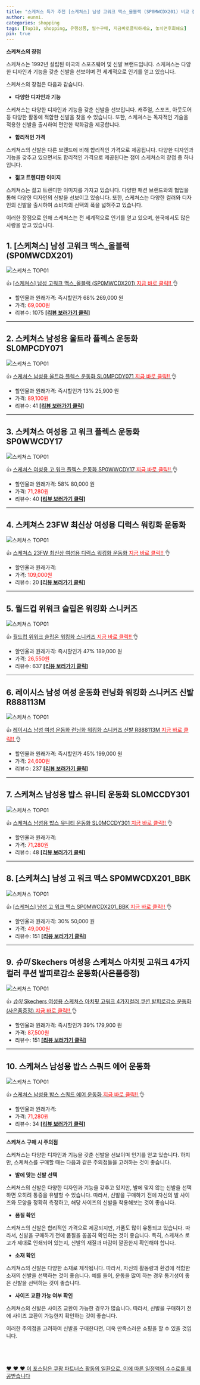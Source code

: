 ```yaml
---
title: "스케쳐스 특가 추천 [스케쳐스] 남성 고워크 맥스_올블랙 (SP0MWCDX201) 비교 장점"
author: eunmi.
categories: shopping
tags: [Top10, shopping, 유행상품, 필수구매, 지금바로클릭하세요, 놓치면후회해요]
pin: true
---
```

**스케쳐스의 장점**

스케쳐스는 1992년 설립된 미국의 스포츠웨어 및 신발 브랜드입니다. 스케쳐스는 다양한 디자인과 기능을 갖춘 신발을 선보이며 전 세계적으로 인기를 얻고 있습니다.

스케쳐스의 장점은 다음과 같습니다.

* **다양한 디자인과 기능**

스케쳐스는 다양한 디자인과 기능을 갖춘 신발을 선보입니다. 캐주얼, 스포츠, 아웃도어 등 다양한 활동에 적합한 신발을 찾을 수 있습니다. 또한, 스케쳐스는 독자적인 기술을 적용한 신발을 출시하여 편안한 착화감을 제공합니다.

* **합리적인 가격**

스케쳐스의 신발은 다른 브랜드에 비해 합리적인 가격으로 제공됩니다. 다양한 디자인과 기능을 갖추고 있으면서도 합리적인 가격으로 제공된다는 점이 스케쳐스의 장점 중 하나입니다.

* **젊고 트렌디한 이미지**

스케쳐스는 젊고 트렌디한 이미지를 가지고 있습니다. 다양한 패션 브랜드와의 협업을 통해 다양한 디자인의 신발을 선보이고 있습니다. 또한, 스케쳐스는 다양한 컬러와 디자인의 신발을 출시하여 소비자의 선택의 폭을 넓혀주고 있습니다.

이러한 장점으로 인해 스케쳐스는 전 세계적으로 인기를 얻고 있으며, 한국에서도 많은 사랑을 받고 있습니다.

   

## 1. [스케쳐스] 남성 고워크 맥스_올블랙 (SP0MWCDX201)

![스케쳐스 TOP01](https://thumbnail7.coupangcdn.com/thumbnails/remote/230x230ex/image/vendor_inventory/e426/824d7949c158f3c7680377686e71f8d855bda209b2655f59322528c04881.JPG)


👍 [[스케쳐스] 남성 고워크 맥스_올블랙 (SP0MWCDX201) <font color=red> 지금 바로 클릭!! </font> ](https://link.coupang.com/re/AFFSDP?lptag=AF3617701&subid=GithubCoopas&pageKey=7186420283&traceid=V0-153&itemId=18134832720&vendorItemId=85285458611) 👌 


- 할인율과 원래가격: 즉시할인가 68%  269,000   원
- 가격: <span style='color:red'>69,000원</span>
- 리뷰수: 1075  [**[리뷰 보러가기 클릭]**](https://link.coupang.com/re/AFFSDP?lptag=AF3617701&subid=GithubCoopas&pageKey=7186420283&traceid=V0-153&itemId=18134832720&vendorItemId=85285458611)

---


   

## 2. 스케쳐스 남성용 울트라 플렉스 운동화 SL0MPCDY071

![스케쳐스 TOP01](https://thumbnail9.coupangcdn.com/thumbnails/remote/230x230ex/image/retail/images/2023/08/08/10/3/8bc39eb7-c43b-444c-9375-c07eeb53a2b1.jpg)


👍 [스케쳐스 남성용 울트라 플렉스 운동화 SL0MPCDY071 <font color=red> 지금 바로 클릭!! </font> ](https://link.coupang.com/re/AFFSDP?lptag=AF3617701&subid=GithubCoopas&pageKey=7517938860&traceid=V0-153&itemId=19712221200&vendorItemId=86816559391) 👌 


- 할인율과 원래가격: 즉시할인가 13%  25,900   원
- 가격: <span style='color:red'>89,100원</span>
- 리뷰수: 41  [**[리뷰 보러가기 클릭]**](https://link.coupang.com/re/AFFSDP?lptag=AF3617701&subid=GithubCoopas&pageKey=7517938860&traceid=V0-153&itemId=19712221200&vendorItemId=86816559391)

---


   

## 3. 스케쳐스 여성용 고 워크 플렉스 운동화 SP0WWCDY17

![스케쳐스 TOP01](https://thumbnail6.coupangcdn.com/thumbnails/remote/230x230ex/image/retail/images/2023/08/08/10/6/db37d1f5-532a-4453-84ad-32d16782f21f.jpg)


👍 [스케쳐스 여성용 고 워크 플렉스 운동화 SP0WWCDY17 <font color=red> 지금 바로 클릭!! </font> ](https://link.coupang.com/re/AFFSDP?lptag=AF3617701&subid=GithubCoopas&pageKey=7517939018&traceid=V0-153&itemId=19712221878&vendorItemId=86816559846) 👌 


- 할인율과 원래가격: 58%  80,000   원
- 가격: <span style='color:red'>71,280원</span>
- 리뷰수: 40  [**[리뷰 보러가기 클릭]**](https://link.coupang.com/re/AFFSDP?lptag=AF3617701&subid=GithubCoopas&pageKey=7517939018&traceid=V0-153&itemId=19712221878&vendorItemId=86816559846)

---


   

## 4. 스케쳐스 23FW 최신상 여성용 디럭스 워킹화 운동화

![스케쳐스 TOP01](https://thumbnail8.coupangcdn.com/thumbnails/remote/230x230ex/image/vendor_inventory/3f1f/3cd2244b44e162a57f4f7c3fb816155318484956c62ec476c187a67c5c17.jpg)


👍 [스케쳐스 23FW 최신상 여성용 디럭스 워킹화 운동화 <font color=red> 지금 바로 클릭!! </font> ](https://link.coupang.com/re/AFFSDP?lptag=AF3617701&subid=GithubCoopas&pageKey=7526520171&traceid=V0-153&itemId=19752091200&vendorItemId=86855576641) 👌 


- 할인율과 원래가격: 
- 가격: <span style='color:red'>109,000원</span>
- 리뷰수: 20  [**[리뷰 보러가기 클릭]**](https://link.coupang.com/re/AFFSDP?lptag=AF3617701&subid=GithubCoopas&pageKey=7526520171&traceid=V0-153&itemId=19752091200&vendorItemId=86855576641)

---


   

## 5. 월드컵 위워크 슬립온 워킹화 스니커즈

![스케쳐스 TOP01](https://thumbnail7.coupangcdn.com/thumbnails/remote/230x230ex/image/retail/images/4820303626228748-d2a9fd01-9219-48b6-95c4-bccd4f8a639e.jpg)


👍 [월드컵 위워크 슬립온 워킹화 스니커즈 <font color=red> 지금 바로 클릭!! </font> ](https://link.coupang.com/re/AFFSDP?lptag=AF3617701&subid=GithubCoopas&pageKey=7152551901&traceid=V0-153&itemId=17984732838&vendorItemId=85141444970) 👌 


- 할인율과 원래가격: 즉시할인가 47%  189,000   원
- 가격: <span style='color:red'>26,550원</span>
- 리뷰수: 637  [**[리뷰 보러가기 클릭]**](https://link.coupang.com/re/AFFSDP?lptag=AF3617701&subid=GithubCoopas&pageKey=7152551901&traceid=V0-153&itemId=17984732838&vendorItemId=85141444970)

---


   

## 6. 레이시스 남성 여성 운동화 런닝화 워킹화 스니커즈 신발 R888113M

![스케쳐스 TOP01](https://thumbnail10.coupangcdn.com/thumbnails/remote/230x230ex/image/vendor_inventory/b152/10aeaa2e6103f98cae206e19bb17311110260bce00baa365b28f2e0a1bf6.jpg)


👍 [레이시스 남성 여성 운동화 런닝화 워킹화 스니커즈 신발 R888113M <font color=red> 지금 바로 클릭!! </font> ](https://link.coupang.com/re/AFFSDP?lptag=AF3617701&subid=GithubCoopas&pageKey=6729424979&traceid=V0-153&itemId=15675132841&vendorItemId=82890608316) 👌 


- 할인율과 원래가격: 즉시할인가 45%  199,000   원
- 가격: <span style='color:red'>24,600원</span>
- 리뷰수: 237  [**[리뷰 보러가기 클릭]**](https://link.coupang.com/re/AFFSDP?lptag=AF3617701&subid=GithubCoopas&pageKey=6729424979&traceid=V0-153&itemId=15675132841&vendorItemId=82890608316)

---


   

## 7. 스케쳐스 남성용 밥스 유니티 운동화 SL0MCCDY301

![스케쳐스 TOP01](https://thumbnail8.coupangcdn.com/thumbnails/remote/230x230ex/image/retail/images/2023/08/08/10/7/db3d13b4-70a1-4309-8c58-45c02979e1bd.jpg)


👍 [스케쳐스 남성용 밥스 유니티 운동화 SL0MCCDY301 <font color=red> 지금 바로 클릭!! </font> ](https://link.coupang.com/re/AFFSDP?lptag=AF3617701&subid=GithubCoopas&pageKey=7517938783&traceid=V0-153&itemId=19712220957&vendorItemId=86816559105) 👌 


- 할인율과 원래가격: 
- 가격: <span style='color:red'>71,280원</span>
- 리뷰수: 48  [**[리뷰 보러가기 클릭]**](https://link.coupang.com/re/AFFSDP?lptag=AF3617701&subid=GithubCoopas&pageKey=7517938783&traceid=V0-153&itemId=19712220957&vendorItemId=86816559105)

---


   

## 8. [스케쳐스] 남성 고 워크 맥스 SP0MWCDX201_BBK

![스케쳐스 TOP01](https://thumbnail10.coupangcdn.com/thumbnails/remote/230x230ex/image/vendor_inventory/cf88/d9d417ad0cd43ade4b153c8abebc47c1c1ab5d85915037617618c8e825b9.jpg)


👍 [[스케쳐스] 남성 고 워크 맥스 SP0MWCDX201_BBK <font color=red> 지금 바로 클릭!! </font> ](https://link.coupang.com/re/AFFSDP?lptag=AF3617701&subid=GithubCoopas&pageKey=7188124688&traceid=V0-153&itemId=18142781677&vendorItemId=85293225344) 👌 


- 할인율과 원래가격: 30%  50,000   원
- 가격: <span style='color:red'>49,000원</span>
- 리뷰수: 151  [**[리뷰 보러가기 클릭]**](https://link.coupang.com/re/AFFSDP?lptag=AF3617701&subid=GithubCoopas&pageKey=7188124688&traceid=V0-153&itemId=18142781677&vendorItemId=85293225344)

---


   

## 9. *슈미* Skechers 여성용 스케쳐스 아치핏 고워크 4가지컬러 쿠션 발피로감소 운동화(사은품증정)

![스케쳐스 TOP01](https://thumbnail7.coupangcdn.com/thumbnails/remote/230x230ex/image/vendor_inventory/e4f6/df3df527ca9cd2860ff08c10196376a18ec8b04c66f9543b27dddb503f32.jpg)


👍 [*슈미* Skechers 여성용 스케쳐스 아치핏 고워크 4가지컬러 쿠션 발피로감소 운동화(사은품증정) <font color=red> 지금 바로 클릭!! </font> ](https://link.coupang.com/re/AFFSDP?lptag=AF3617701&subid=GithubCoopas&pageKey=7141127785&traceid=V0-153&itemId=18494270211&vendorItemId=87248021811) 👌 


- 할인율과 원래가격: 즉시할인가 39%  179,900   원
- 가격: <span style='color:red'>87,500원</span>
- 리뷰수: 151  [**[리뷰 보러가기 클릭]**](https://link.coupang.com/re/AFFSDP?lptag=AF3617701&subid=GithubCoopas&pageKey=7141127785&traceid=V0-153&itemId=18494270211&vendorItemId=87248021811)

---


   

## 10. 스케쳐스 남성용 밥스 스쿼드 에어 운동화

![스케쳐스 TOP01](https://thumbnail10.coupangcdn.com/thumbnails/remote/230x230ex/image/rs_quotation_api/j6d6j5cr/4f3397bf65a44f57b4d2b4312177acad.jpg)


👍 [스케쳐스 남성용 밥스 스쿼드 에어 운동화 <font color=red> 지금 바로 클릭!! </font> ](https://link.coupang.com/re/AFFSDP?lptag=AF3617701&subid=GithubCoopas&pageKey=7219269811&traceid=V0-153&itemId=18290265911&vendorItemId=85436008639) 👌 


- 할인율과 원래가격: 
- 가격: <span style='color:red'>71,280원</span>
- 리뷰수: 34  [**[리뷰 보러가기 클릭]**](https://link.coupang.com/re/AFFSDP?lptag=AF3617701&subid=GithubCoopas&pageKey=7219269811&traceid=V0-153&itemId=18290265911&vendorItemId=85436008639)

---
**스케쳐스 구매 시 주의점**

스케쳐스는 다양한 디자인과 기능을 갖춘 신발을 선보이며 인기를 얻고 있습니다. 하지만, 스케쳐스를 구매할 때는 다음과 같은 주의점들을 고려하는 것이 좋습니다.

* **발에 맞는 신발 선택**

스케쳐스의 신발은 다양한 디자인과 기능을 갖추고 있지만, 발에 맞지 않는 신발을 선택하면 오히려 통증을 유발할 수 있습니다. 따라서, 신발을 구매하기 전에 자신의 발 사이즈와 모양을 정확히 측정하고, 해당 사이즈의 신발을 착용해보는 것이 좋습니다.

* **품질 확인**

스케쳐스의 신발은 합리적인 가격으로 제공되지만, 가품도 많이 유통되고 있습니다. 따라서, 신발을 구매하기 전에 품질을 꼼꼼히 확인하는 것이 좋습니다. 특히, 스케쳐스 로고가 제대로 인쇄되어 있는지, 신발의 재질과 마감이 깔끔한지 확인해야 합니다.

* **소재 확인**

스케쳐스의 신발은 다양한 소재로 제작됩니다. 따라서, 자신의 활동량과 환경에 적합한 소재의 신발을 선택하는 것이 좋습니다. 예를 들어, 운동을 많이 하는 경우 통기성이 좋은 신발을 선택하는 것이 좋습니다.

* **사이즈 교환 가능 여부 확인**

스케쳐스의 신발은 사이즈 교환이 가능한 경우가 많습니다. 따라서, 신발을 구매하기 전에 사이즈 교환이 가능한지 확인하는 것이 좋습니다.

이러한 주의점을 고려하여 신발을 구매한다면, 더욱 만족스러운 쇼핑을 할 수 있을 것입니다.<br><br><br><br><br> [ ❤ ❤ ❤ 이 포스팅은 쿠팡 파트너스 활동의 일환으로, 이에 따른 일정액의 수수료를 제공받습니다](https://link.coupang.com/a/bcEFyh)